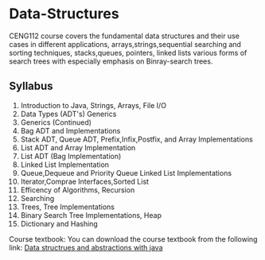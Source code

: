 # Data-Structures
CENG112 course covers the fundamental data structures and their use cases in different 
applications, arrays,strings,sequential searching and sorting techniques, stacks,queues, 
pointers, linked lists various forms of search trees with especially emphasis on Binray-search
trees.

## Syllabus 

1. Introduction to Java, Strings, Arrays, File I/O
2. Data Types (ADT's) Generics
3. Generics (Continued)
4. Bag ADT and Implementations
5. Stack ADT, Queue ADT, Prefix,Infix,Postfix, and Array Implementations
6. List ADT and Array Implementation
7. List ADT (Bag Implementation)
8. Linked List Implementation
9. Queue,Dequeue and Priority Queue Linked List Implementations
10. Iterator,Comprae Interfaces,Sorted List
11. Efficency of Algorithms, Recursion
12. Searching
13. Trees, Tree Implementations
14. Binary Search Tree Implementations, Heap
15. Dictionary and Hashing 

Course textbook: You can download the course textbook from the following link: [Data structrues and abstractions with java](/Textbooks)

